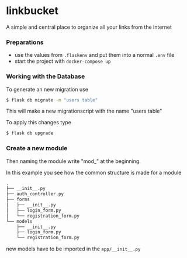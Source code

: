 # linkbucket
A simple and central place to organize all your links from the internet

### Preparations
- use the values from `.flaskenv` and put them into a normal `.env` file
- start the project with `docker-compose up`


### Working with the Database
To generate an new migration use
```bash
$ flask db migrate -m "users table"
```
This will make a new migrationscript with the name "users table"

To apply this changes type
```bash
$ flask db upgrade
```

### Create a new module

Then naming the module write "mod_" at the beginning.

In this example you see how the common structure is made for a module

```bash
.
├── __init__.py
├── auth_controller.py
├── forms
│   ├── __init__.py
│   ├── login_form.py
│   └── registration_form.py
└── models
    ├── __init__.py
    ├── login_form.py
    └── registration_form.py
```

new models have to be imported in the `app/__init__.py` 
